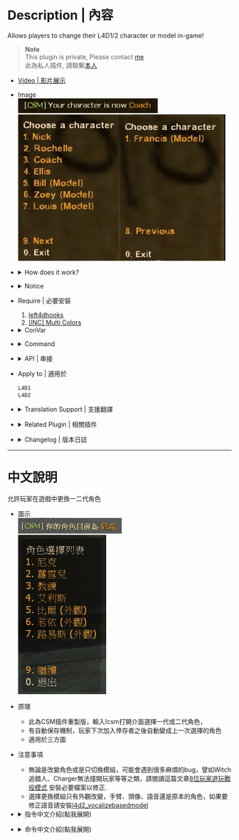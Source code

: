 # Description | 內容
Allows players to change their L4D1/2 character or model in-game!

> __Note__ <br/>
This plugin is private, Please contact [me](https://github.com/fbef0102/Game-Private_Plugin#私人插件列表-private-plugins-list)<br/>
此為私人插件, 請聯繫[本人](https://github.com/fbef0102/Game-Private_Plugin#私人插件列表-private-plugins-list)

* [Video | 影片展示](https://youtu.be/NoMHRxnKnFI)

* Image
	<br/>![l4d_h_csm_1](image/l4d_h_csm_1.jpg)
	<br/>![l4d_h_csm_2](image/l4d_h_csm_2.jpg)

* <details><summary>How does it work?</summary>

	* Type !csm to open menu -> Choose l4d1 character or l4d2 character
	* Save player character. Player will have same character if rejoin server next time.
</details>

* <details><summary>Notice</summary>

	* Either changing character or changinge model only, you could encounter bunch of bugs, such as charger stop bug, witch incorrect target bug..., read [8+_Survivors_In_Coop](https://github.com/fbef0102/Game-Private_Plugin/tree/main/Tutorial_%E6%95%99%E5%AD%B8%E5%8D%80/English/Game/L4D2/8%2B_Survivors_In_Coop#require) to install require plugins to fix.
	* If you change model only, charactor voice still not changed. To fix this problem, install [l4d2_vocalizebasedmodel](https://github.com/fbef0102/L4D2-Plugins/tree/master/l4d2_vocalizebasedmodel)
</details>

* Require | 必要安裝
	1. [left4dhooks](https://forums.alliedmods.net/showthread.php?t=321696)
	2. [[INC] Multi Colors](https://github.com/fbef0102/L4D1_2-Plugins/releases/tag/Multi-Colors)

* <details><summary>ConVar</summary>

	* cfg/sourcemod/l4d_h_csm.cfg
		```php
		// 0=Plugin off, 1=Plugin on.
		l4d_h_csm_enable "1"

		// changes how message displays. (0: Disable, 1:In chat, 2: In Hint Box, 3: In center text)
		l4d_h_csm_type "1"

		// Players with these flags have access to open Character Select Menu (Empty = Everyone, -1: Nobody)
		l4d_h_csm_access_flag ""

		// Sets the number of times clients can change their character per round.
		l4d_h_csm_change_limit "9999"

		// If 1, close Character Select Menu after select
		l4d_h_csm_close_menu "0"

		// If 1, use CookiesCached to save player character. Player will have same character if rejoin server next time.
		l4d_h_csm_save_character_enable "1"

		// (L4D2) If 1, set thirdperson view after player selects character.
		l4d_h_csm_thirdperson_view "1"

		// If 1, when a player changes character, fixes attachments to their weapons. (Dropping the weapon for 0.1 seconds and re-equipping)
		l4d_h_csm_requip_weapons "1"
		```
</details>

* <details><summary>Command</summary>
	
	* **Brings up a menu to select a different character**
		```php
		sm_csm
		```

	* **Brings up a menu to select a client's character (Adm required: ADMFLAG_GENERIC)**
		```php
		sm_csc
		```
</details>

* <details><summary>API | 串接</summary>

    * ```scripting\include\l4d_h_csm.inc```
        ```php
        Registers a library name: l4d_h_csm
        ```
</details>

* Apply to | 適用於
	```
	L4D1
	L4D2
	```

* <details><summary>Translation Support | 支援翻譯</summary>

	```
	English
	繁體中文
	简体中文
	```
</details>

* <details><summary>Related Plugin | 相關插件</summary>

	1. [l4d2_vocalizebasedmodel](https://github.com/fbef0102/L4D2-Plugins/tree/master/l4d2_vocalizebasedmodel): Survivors will vocalize based on their model
		> 依照目前模組給予相對應的角色語音
</details>

* <details><summary>Changelog | 版本日誌</summary>

	```php
	//mi123645 @ 2009 - 2010
	//Harry @ 2022-2024
	```
	* v1.6h (2024-3-15)
		* Update API
		* Update Cvars
		* Optimize code and improve performance
		* When a player changes model, fixes attachments to their weapons. (Dropping the weapon for 0.1 seconds and re-equipping)

	* v1.5h (2024-2-25)
		* Can't change character if survivor is incap, hanging or pinned by infected
		* Update Translation

	* v1.4h (2024-2-18)
		* Update Cvars

	* v1.3h (2023-12-18)
		* Require left4dhooks v1.33 or above
		* Add api

	* v1.2h (2023-1-15)
		* Support L4D1
		* Use CookiesCached to save player character. Player will have same character if rejoin server next time.

	* v1.1h (2022-11-22)
		* Change prop m_survivorCharacter when change l4d1 or l4d2 model only 
		* Save Menu Position

	* v1.0h
		* Remake code
		* Remove unuseful cvars
		* Safely change character and model
		* Add command to change model directly

	* 2.5a/b
		* [By mi123645](https://forums.alliedmods.net/showthread.php?t=107121)
</details>

- - - -
# 中文說明
允許玩家在遊戲中更換一二代角色

* 圖示
	<br/>![l4d_h_csm_1](image/chi/l4d_h_csm_1.jpg)
	<br/>![l4d_h_csm_2](image/chi/l4d_h_csm_2.jpg)

* 原理
	* 此為CSM插件重製版，輸入!csm打開介面選擇一代或二代角色，
	* 有自動保存機制，玩家下次加入倖存者之後自動變成上一次選擇的角色
	* 適用於三方圖

* 注意事項
	* 無論是改變角色或是只切換模組，可能會遇到很多麻煩的bug，譬如Witch追錯人、Charger無法撞開玩家等等之類，請閱讀這篇文章[8位玩家遊玩戰役模式](https://github.com/fbef0102/Game-Private_Plugin/tree/main/Tutorial_%E6%95%99%E5%AD%B8%E5%8D%80/Chinese_%E7%B9%81%E9%AB%94%E4%B8%AD%E6%96%87/Game/L4D2/8%E4%BD%8D%E7%8E%A9%E5%AE%B6%E9%81%8A%E7%8E%A9%E6%88%B0%E5%BD%B9%E6%A8%A1%E5%BC%8F#%E5%BF%85%E8%A6%81%E6%AA%94%E6%A1%88) 安裝必要檔案以修正.
    * 選擇更換模組只有外觀改變，手臂、頭像、語音還是原本的角色，如果要修正語音請安裝[l4d2_vocalizebasedmodel](https://github.com/fbef0102/L4D2-Plugins/tree/master/l4d2_vocalizebasedmodel)

* <details><summary>指令中文介紹(點我展開)</summary>

	* cfg/sourcemod/l4d_h_csm.cfg
		```php
		// 0=啟動插件, 1=關閉插件.
		l4d_h_csm_enable "1"

		// 如何顯示提示 (0: 關閉提示, 1:聊天框, 2: 螢幕下方黑底白字窗口, 3: 螢幕正中間)
		l4d_h_csm_type "1"

		// 擁有這些權限的玩家可以使用!csm命令更換角色 (留白 = 任何人都能使用, -1: 無人能使用)
		l4d_h_csm_access_flag ""

		// 每一回合限制玩家切換角色的次數
		l4d_h_csm_change_limit "9999"

		// 為1時，當選擇完畢角色之後自動關閉介面
		l4d_h_csm_close_menu "0"

		// 使用Cookies保存玩家選擇的角色，意思是說玩家下次加入倖存者之後自動變成上一次選擇的角色
		l4d_h_csm_save_character_enable "1"

		// 為1時，當選擇完畢角色之後切換短暫的第三人稱視角鏡頭
		l4d_h_csm_thirdperson_view "1"

		// 為1時，當玩家切換角色之時，修復身上持有的武器與物資模型錯亂 (重新裝備所有武器與物資)
		l4d_h_csm_requip_weapons "1"
		```
</details>

* <details><summary>命令中文介紹(點我展開)</summary>
	
	* **打開一二代角色選擇介面**
		```php
		sm_csm
		```

	* **管理員強制指定的玩家切換角色 (權限: ADMFLAG_GENERIC)**
		```php
		sm_csc
		```
</details>